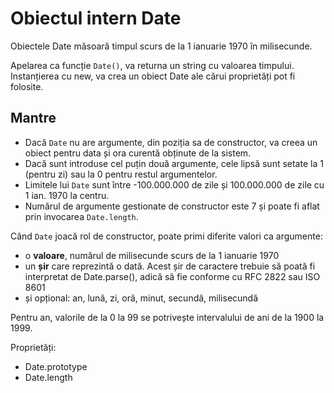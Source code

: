 # Obiectul intern Date

Obiectele Date măsoară timpul scurs de la 1 ianuarie 1970 în milisecunde.

Apelarea ca funcție `Date()`, va returna un string cu valoarea timpului. Instanțierea cu new, va crea un obiect Date ale cărui proprietăți pot fi folosite.

## Mantre

- Dacă `Date` nu are argumente, din poziția sa de constructor, va creea un obiect pentru data și ora curentă obținute de la sistem.
- Dacă sunt introduse cel puțin două argumente, cele lipsă sunt setate la 1 (pentru zi) sau la 0 pentru restul argumentelor.
- Limitele lui `Date` sunt între -100.000.000 de zile și 100.000.000 de zile cu 1 ian. 1970 la centru.
- Numărul de argumente gestionate de constructor este 7 și poate fi aflat prin invocarea `Date.length`.

Când `Date` joacă rol de constructor, poate primi diferite valori ca argumente:
- o **valoare**, numărul de milisecunde scurs de la 1 ianuarie 1970
- un **șir** care reprezintă o dată. Acest șir de caractere trebuie să poată fi interpretat de Date.parse(), adică să fie conforme cu RFC 2822 sau ISO 8601
- și opțional: an, lună, zi, oră, minut, secundă, milisecundă

Pentru an, valorile de la 0 la 99 se potrivește intervalului de ani de la 1900 la 1999.

Proprietăți:
- Date.prototype
- Date.length
